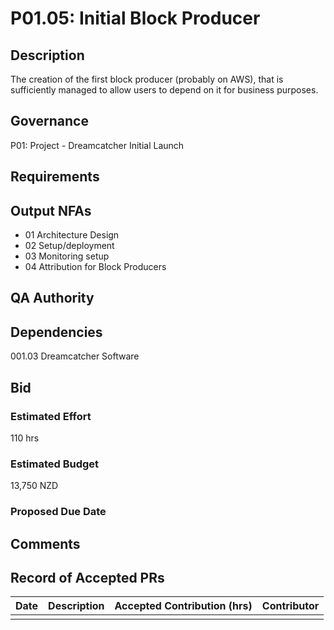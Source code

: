 # P01.05: Initial Block Producer

## Description

The creation of the first block producer (probably on AWS), that is sufficiently managed to allow users to depend on it for business purposes.

## Governance

P01: Project - Dreamcatcher Initial Launch 

## Requirements

## Output NFAs

- 01 Architecture Design
- 02 Setup/deployment
- 03 Monitoring setup
- 04 Attribution for Block Producers

## QA Authority

## Dependencies

001.03 Dreamcatcher Software

## Bid 

### Estimated Effort

110 hrs

### Estimated Budget

13,750 NZD

### Proposed Due Date

## Comments 

## Record of Accepted PRs

| Date      | Description | Accepted Contribution (hrs) | Contributor |
| ----------- | ----------- | ----------- | ----------- |
|   |   |   | 




